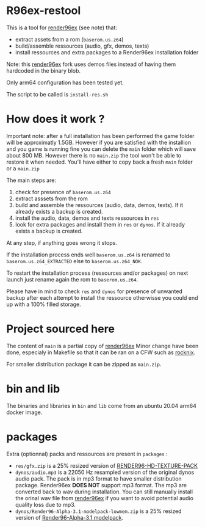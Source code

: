 # R96ex-restool

This is a tool for [render96ex](https://github.com/cdeletre/Render96ex) (see note) that:
- extract assets from a rom (`baserom.us.z64`)
- build/assemble ressources (audio, gfx, demos, texts)
- install ressources and extra packages to a Render96ex installation folder

Note: this [render96ex](https://github.com/cdeletre/Render96ex) fork uses demos files instead of having them hardcoded in the binary blob.

Only arm64 configuration has been tested yet.

The script to be called is `install-res.sh`

# How does it work ?

Important note: after a full installation has been performed the game folder will be approximatly 1.5GB. However if you are satisfied with the installion and you game is running fine you can delete the `main` folder which will save about 800 MB. However there is no `main.zip` the tool won't be able to restore it when needed. You'll have either to copy back a fresh `main` folder or a `main.zip`

The main steps are:

1. check for presence of `baserom.us.z64`
1. extract asssets from the rom
1. build and assemble the ressources (audio, data, demos, texts). If it already exists a backup is created.
1. install the audio, data, demos and texts ressources in `res`
1. look for extra packages and install them in `res` or `dynos`. If it already exists a backup is created.

At any step, if anything goes wrong it stops.

If the installation process ends well `baserom.us.z64` is renamed to `baserom.us.z64_EXTRACTED` else to `baserom.us.z64_NOK`.

To restart the installation process (ressources and/or packages) on next launch just rename again the rom to `baserom.us.z64`.

Please have in mind to check `res` and `dynos` for presence of unwanted backup after each attempt to install the ressource otherwisse you could end up with a 100% filled storage.

# Project sourced here

The content of `main` is a partial copy of [render96ex](https://github.com/Render96/Render96ex)
Minor change have been done, especialy in Makefile so that it can be ran on a CFW such as [rocknix](https://rocknix.org/).

For smaller distribution package it can be zipped as `main.zip`.

# bin and lib

The binaries and libraries in `bin` and `lib` come from an ubuntu 20.04 arm64 docker image.

# packages

Extra (optionnal) packs and ressources are present in `packages` :

- `res/gfx.zip` is a 25% resized version of [RENDER96-HD-TEXTURE-PACK](https://github.com/pokeheadroom/RENDER96-HD-TEXTURE-PACK/releases)
- `dynos/audio.mp3` is a 22050 Hz resampled version of the original dynos audio pack. The pack is in mp3 format to have smaller distribution package. Render96ex **DOES NOT** support mp3 format. The mp3 are converted back to wav during installation. You can still manually install the orinal wav file from [render96ex](https://github.com/Render96/Render96ex) if you want to avoid potential audio quality loss due to mp3. 
- `dynos/Render96-Alpha-3.1-modelpack-lowmem.zip` is a 25% resized version of [Render96-Alpha-3.1 modelpack](https://github.com/Render96/ModelPack/).
